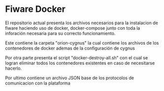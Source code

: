 # Fiware Docker

El repositorio actual presenta los archivos necesarios para la instalacion de fiware haciendo uso de docker, docker-compose 
junto con toda la inforación necesaria para su correcto funcionamiento.

Este contiene la carpeta "orion-cygnus" la cual contiene los archivos de los contenedores de docker ademas de
la configuración de cygnus

Por otra parte presenta el script "docker-destroy-all.sh" con el cual se logran eliminar todos los contenedores existentes 
en caso de necesitarse hacerlo.

Por ultimo contiene un archivo JSON base de los protocolos de comunicacion con la plataforma
